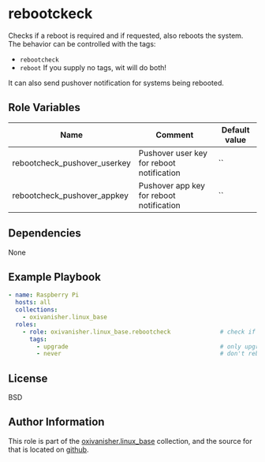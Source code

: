 rebootckeck
===========

Checks if a reboot is required and if requested, also reboots the system.
The behavior can be controlled with the tags:
* `rebootcheck`
* `reboot`
If you supply no tags, wit will do both!

It can also send pushover notification for systems being rebooted.

Role Variables
--------------

| Name                         | Comment                                   | Default value |
|------------------------------|-------------------------------------------|---------------|
| rebootcheck_pushover_userkey | Pushover user key for reboot notification | ``            |
| rebootcheck_pushover_appkey  | Pushover app key for reboot notification  | ``            |


Dependencies
------------

None

Example Playbook
----------------

```yaml
- name: Raspberry Pi
  hosts: all
  collections:
    - oxivanisher.linux_base
  roles:
    - role: oxivanisher.linux_base.rebootcheck              # check if a reboot is required
      tags:
        - upgrade                                           # only upgrade
        - never                                             # don't reboot
```

License
-------

BSD

Author Information
------------------

This role is part of the [oxivanisher.linux_base](https://galaxy.ansible.com/ui/repo/published/oxivanisher/linux_base/) collection, and the source for that is located on [github](https://github.com/oxivanisher/collection-linux_base).
